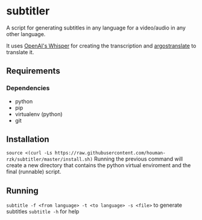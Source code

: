 # subtitler
A script for generating subtitles in any language for a video/audio in any other language.

It uses [OpenAI's Whisper]() for creating the transcription and [argostranslate]() to translate it.


## Requirements
### Dependencies
- python
- pip
- virtualenv (python)
- git


## Installation
`source <(curl -Ls https://raw.githubusercontent.com/houman-rzk/subtitler/master/install.sh)`
Running the previous command will create a new directory that contains the python virtual enviroment and the final (runnable) script.


## Running
`subtitle -f <from language> -t <to language> -s <file>` to generate subtitles
`subtitle -h` for help
